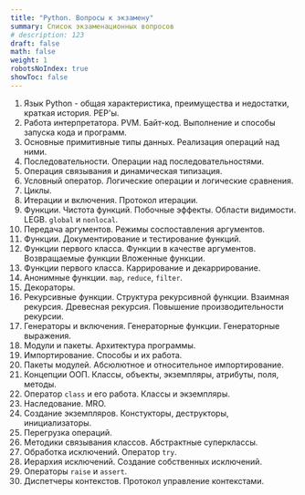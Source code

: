 ```yaml
---
title: "Python. Вопросы к экзамену"
summary: Список экзаменационных вопросов
# description: 123
draft: false
math: false
weight: 1
robotsNoIndex: true
showToc: false
---
```


1. Язык Python - общая характеристика, преимущества и недостатки, краткая история. PEP'ы.
2. Работа интерпретатора. PVM. Байт-код. Выполнение и способы запуска кода и программ.
3. Основные примитивные типы данных. Реализация операций над ними.
4. Последовательности. Операции над последовательностями.
5. Операция связывания и динамическая типизация.
6. Условный оператор. Логические операции и логические сравнения.
7. Циклы.
8. Итерации и включения. Протокол итерации.
9. Функции. Чистота функций. Побочные эффекты. Области видимости. LEGB. `global` и `nonlocal`.
10. Передача аргументов. Режимы соспоставления аргументов.
11. Функции. Документирование и тестирование функций.
12. Функции первого класса. Функции в качестве аргументов. Возвращаемые функции  Вложенные функции.
13. Функции первого класса. Каррирование и декаррирование.
14. Анонимные функции. `map`, `reduce`, `filter`.
15. Декораторы.
16. Рекурсивные функции. Структура рекурсивной функции. Взаимная рекурсия. Древесная рекурсия. Повышение производительности рекурсии.
17. Генераторы и включения. Генераторные функции. Генераторные выражения.
18. Модули и пакеты. Архитектура программы.
19. Импортирование. Способы и их работа.
20. Пакеты модулей. Абсюлютное и относительное импортирование.
21. Концепции ООП. Классы, объекты, экземпляры, атрибуты, поля, методы.
22. Оператор `class` и его работа. Классы и экземпляры.
23. Наследование. MRO.
24. Создание экземпляров. Констукторы, деструкторы, инициализаторы.
25. Перегрузка операций.
26. Методики связывания классов. Абстрактные суперклассы.
27. Обработка исключений. Оператор `try`.
28. Иерархия исключений. Создание собственных исключений.
29. Операторы `raise` и `assert`.
30. Диспетчеры контекстов. Протокол управление контекстами.
